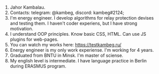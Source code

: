 1. Jahor Kambalau.
2. Contacts: telegram: @kambeg, discord: kambeg#2124;
3. I'm energy engineer. I develop algorithms for relay protection devises and testing them. I haven't coder experiens, but I have strong motivation.
4. I understand OOP principles. Know basic CSS, HTML. Can use JS plugins for web-pages.
5. You can watch my works here: https://testkambeg.ru/
6. Energy engineer is my only work experiense. I'm working for 4 years.
7. Graduated from BNTU in Minsk. I'm master of sciense.
8. My english level is intermediate. I have language practice in Berlin during ERASMUS program.
